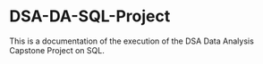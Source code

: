 # DSA-DA-SQL-Project
This is a documentation of the execution of the DSA Data Analysis Capstone Project on SQL.
